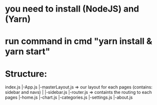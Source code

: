 # you need to install (NodeJS) and (Yarn)
# run command in cmd "yarn install & yarn start"

# Structure:
index.js
  |-App.js
      |-masterLayout.js => our layout for each pages (contains: sidebar and navs)
      | |-sidebar.js
      |-router.js => containts the routing to each pages
        |-home.js
        |-chart.js
        |-categories.js
        |-settings.js
        |-about.js